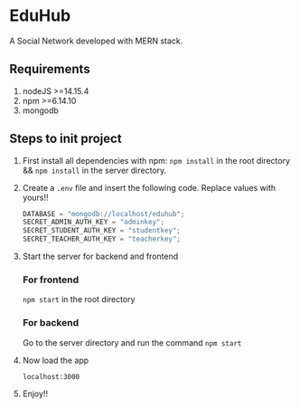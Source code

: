 # EduHub

A Social Network developed with MERN stack.

## Requirements

1. nodeJS >=14.15.4
2. npm >=6.14.10
3. mongodb

## Steps to init project

1.  First install all dependencies with npm:
    `npm install` in the root directory && `npm install` in the server directory.
2.  Create a `.env` file and insert the following code. Replace values with yours!!

    ```javascript
    DATABASE = "mongodb://localhost/eduhub";
    SECRET_ADMIN_AUTH_KEY = "adminkey";
    SECRET_STUDENT_AUTH_KEY = "studentkey";
    SECRET_TEACHER_AUTH_KEY = "teacherkey";
    ```

3.  Start the server for backend and frontend
    ### For frontend
    `npm start` in the root directory
    ### For backend
    Go to the server directory and run the command `npm start`
4.  Now load the app

    ```javacript
    localhost:3000
    ```

5.  Enjoy!!
